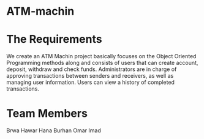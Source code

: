 # ATM-machin

# The Requirements
We create an ATM Machin project basically focuses on the Object Oriented Programming methods along and consists of users that can create account, deposit, withdraw and check funds. Administrators are in charge of approving transactions between senders and receivers, as well as managing user information. Users can view a history of completed transactions.
# Team Members
Brwa Hawar 
Hana Burhan
Omar Imad
